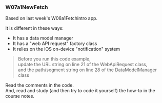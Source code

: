 ###  W07a1NewFetch

Based on last week's W06a1Fetchintro app.

It is different in these ways:
* It has a data model manager 
* It has a "web API request" factory class
* It relies on the iOS on-device "notification" system 

> Before you run this code example,  
> update the URL string on line 21 of the WebApiRequest class,   
> and the path/segment string on line 28 of the DataModelManager class  

Read the comments in the code.  
And, read and study (and then try to code it yourself) the how-to in the course notes.  
